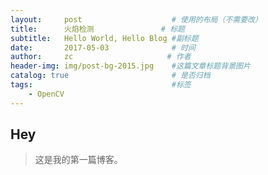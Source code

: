 ```yaml
---
layout:     post                    # 使用的布局（不需要改）
title:      火焰检测               # 标题 
subtitle:   Hello World, Hello Blog #副标题
date:       2017-05-03              # 时间
author:     zc                     # 作者
header-img: img/post-bg-2015.jpg    #这篇文章标题背景图片
catalog: true                       # 是否归档
tags:                               #标签
    - OpenCV
---
```


## Hey
>这是我的第一篇博客。
